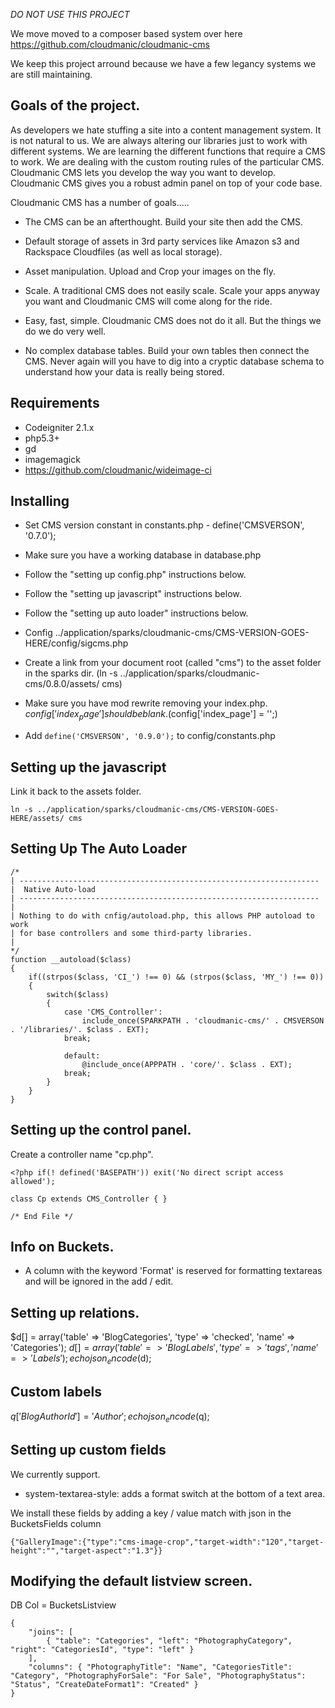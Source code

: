
*DO NOT USE THIS PROJECT*

We move moved to a composer based system over here https://github.com/cloudmanic/cloudmanic-cms

We keep this project arround because we have a few legancy systems we are still maintaining. 








## Goals of the project.

As developers we hate stuffing a site into a content management system. It is not natural to us.  We are always altering our libraries just to work with different systems. We are learning the different functions that require a CMS to work. We are dealing with the custom routing rules of the particular CMS. Cloudmanic CMS lets you develop the way you want to develop. Cloudmanic CMS gives you a robust admin panel on top of your code base. 

Cloudmanic CMS has a number of goals.....

* The CMS can be an afterthought. Build your site then add the CMS. 

* Default storage of assets in 3rd party services like Amazon s3 and Rackspace Cloudfiles (as well as local storage).

* Asset manipulation. Upload and Crop your images on the fly.

* Scale. A traditional CMS does not easily scale. Scale your apps anyway you want and Cloudmanic CMS will come along for the ride.

* Easy, fast, simple. Cloudmanic CMS does not do it all. But the things we do we do very well.

* No complex database tables. Build your own tables then connect the CMS. Never again will you have to dig into a cryptic database schema to understand how your data is really being stored. 

## Requirements

* Codeigniter 2.1.x
* php5.3+
* gd
* imagemagick
* https://github.com/cloudmanic/wideimage-ci 
 
## Installing 

* Set CMS version constant in constants.php - define('CMSVERSON', '0.7.0');

* Make sure you have a working database in database.php

* Follow the "setting up config.php" instructions below.

* Follow the "setting up javascript" instructions below.

* Follow the "setting up auto loader" instructions below.

* Config ../application/sparks/cloudmanic-cms/CMS-VERSION-GOES-HERE/config/sigcms.php

* Create a link from your document root (called "cms") to the asset folder in the sparks dir. (ln -s ../application/sparks/cloudmanic-cms/0.8.0/assets/ cms)

* Make sure you have mod rewrite removing your index.php. $config['index_page'] should be blank. ($config['index_page'] = '';)
 
* Add `define('CMSVERSON', '0.9.0');` to config/constants.php
 
## Setting up the javascript 

Link it back to the assets folder.

```
ln -s ../application/sparks/cloudmanic-cms/CMS-VERSION-GOES-HERE/assets/ cms
```

## Setting Up The Auto Loader

```
/*
| -------------------------------------------------------------------
|  Native Auto-load
| -------------------------------------------------------------------
| 
| Nothing to do with cnfig/autoload.php, this allows PHP autoload to work
| for base controllers and some third-party libraries.
|
*/
function __autoload($class)
{
	if((strpos($class, 'CI_') !== 0) && (strpos($class, 'MY_') !== 0))
	{
		switch($class)
		{			
			case 'CMS_Controller':		
				include_once(SPARKPATH . 'cloudmanic-cms/' . CMSVERSON . '/libraries/'. $class . EXT);
			break;
			
			default:
				@include_once(APPPATH . 'core/'. $class . EXT);	
			break;
		}
	}
}
```

## Setting up the control panel. 

Create a controller name "cp.php".

```
<?php if(! defined('BASEPATH')) exit('No direct script access allowed');

class Cp extends CMS_Controller { }

/* End File */
```


## Info on Buckets.

* A column with the keyword 'Format' is reserved for formatting textareas and will be ignored in the add / edit.

## Setting up relations.

$d[] = array('table' => 'BlogCategories', 'type' => 'checked', 'name' => 'Categories');
$d[] = array('table' => 'BlogLabels', 'type' => 'tags', 'name' => 'Labels');
echo json_encode($d);

## Custom labels

$q['BlogAuthorId'] = 'Author';
echo json_encode($q);

## Setting up custom fields 

We currently support.

* system-textarea-style: adds a format switch at the bottom of a text area.


We install these fields by adding a key / value match with json in the BucketsFields column

```
{"GalleryImage":{"type":"cms-image-crop","target-width":"120","target-height":"","target-aspect":"1.3"}}
```

## Modifying the default listview screen.

DB Col = BucketsListview

```
{ 
	"joins": [
		{ "table": "Categories", "left": "PhotographyCategory", "right": "CategoriesId", "type": "left" }
	],
	"columns": { "PhotographyTitle": "Name", "CategoriesTitle": "Category", "PhotographyForSale": "For Sale", "PhotographyStatus": "Status", "CreateDateFormat1": "Created" }
}
```